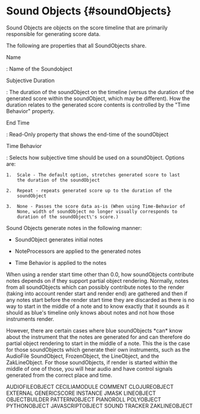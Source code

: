 Sound Objects {#soundObjects}
=============

Sound Objects are objects on the score timeline that are primarily
responsible for generating score data.

The following are properties that all SoundObjects share.

Name

:   Name of the Soundobject

Subjective Duration

:   The duration of the soundObject on the timeline (versus the duration
    of the generated score within the soundObject, which may be
    different). How the duration relates to the generated score contents
    is controlled by the \"Time Behavior\" property.

End Time

:   Read-Only property that shows the end-time of the soundObject

Time Behavior

:   Selects how subjective time should be used on a soundObject. Options
    are:

    1.  Scale - The default option, stretches generated score to last
        the duration of the soundObject

    2.  Repeat - repeats generated score up to the duration of the
        soundObject

    3.  None - Passes the score data as-is (When using Time-Behavior of
        None, width of soundObject no longer visually corresponds to
        duration of the soundObject\'s score.)

Sound Objects generate notes in the following manner:

-   SoundObject generates initial notes

-   NoteProcessors are applied to the generated notes

-   Time Behavior is applied to the notes

When using a render start time other than 0.0, how soundObjects
contribute notes depends on if they support partial object rendering.
Normally, notes from all soundObjects which can possibly contribute
notes to the render (taking into account render start and render end)
are gathered and then if any notes start before the render start time
they are discarded as there is no way to start in the middle of a note
and to know exactly that it sounds as it should as blue\'s timeline only
knows about notes and not how those instruments render.

However, there are certain cases where blue soundObjects \*can\* know
about the instrument that the notes are generated for and can therefore
do partial object rendering to start in the middle of a note. This the
is the case for those soundObjects which generate their own instruments,
such as the AudioFile SoundObject, FrozenObject, the LineObject, and the
ZakLineObject. For those soundObjects, if render is started within the
middle of one of those, you will hear audio and have control signals
generated from the correct place and time.

AUDIOFILEOBJECT CECILIAMODULE COMMENT CLOJUREOBJECT EXTERNAL
GENERICSCORE INSTANCE JMASK LINEOBJECT OBJECTBUILDER PATTERNOBJECT
PIANOROLL POLYOBJECT PYTHONOBJECT JAVASCRIPTOBJECT SOUND TRACKER
ZAKLINEOBJECT
